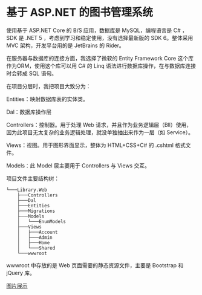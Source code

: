# 基于 ASP.NET 的图书管理系统
使用基于 ASP.NET Core 的 B/S 应用，数据库是 MySQL，编程语言是 C# ，SDK 是 .NET 5 ，考虑到学习和稳定使用，没有选择最新版的 SDK 6。整体采用 MVC 架构，开发平台用的是 JetBrains 的 Rider。

在服务器与数据库的连接方面，我选择了微软的 Entity Framework Core 这个库作为ORM，使用这个库可以用 C# 的 Linq 语法进行数据库操作，在与数据库连接时会转成 SQL 语句。

在项目分层时，我把项目大致分为：

Entities：映射数据库表的实体类。

Dal：数据库操作层

Controllers：控制器。用于处理 Web 请求，并且作为业务逻辑层（Bll）使用，因为此项目无太复杂的业务逻辑处理，就没单独抽出来作为一层（如 Service）。

Views：视图。用于图形界面显示，整体为 HTML+CSS+C# 的 .cshtml 格式文件。

Models：此 Model 层主要用于 Controllers 与 Views 交互。

项目文件主要结构树：
```
└───Library.Web
    ├───Controllers
    ├───Dal
    ├───Entities
    ├───Migrations
    ├───Models
    │   └───EnumModels
    ├───Views
    │   ├───Account
    │   ├───Admin
    │   ├───Home
    │   └───Shared
    └───wwwroot
```
wwwroot 中存放的是 Web 页面需要的静态资源文件，主要是 Bootstrap 和 jQuery 库。

[图片展示](https://github.com/yazawaniconii/LibraryDemo/blob/main/SCREEMSHOTS.md)

